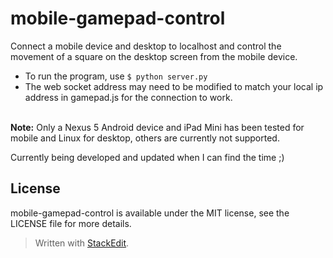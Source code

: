mobile-gamepad-control
=============

Connect a mobile device and desktop to localhost and control the movement of a square on the desktop screen from the mobile device.

- To run the program, use `$ python server.py`
- The web socket address may need to be modified to match your local ip address in gamepad.js for the connection to work. 
<br><br>


**Note:** Only a Nexus 5 Android device and iPad Mini has been tested for mobile and Linux for desktop, others are currently not supported.

Currently being developed and updated when I can find the time ;)


License
----------

mobile-gamepad-control is available under the MIT license, see the LICENSE file for more details.


> Written with [StackEdit](https://stackedit.io/).
